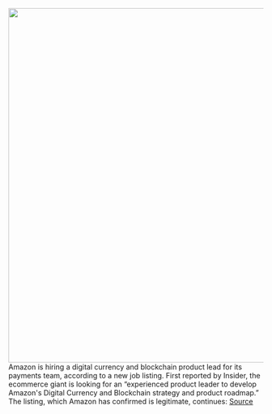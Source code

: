 <img src='https://cdn.vox-cdn.com/thumbor/aa9OwRHCCGAgeovx7U_u9XxgKd4=/0x0:3000x2000/1200x800/filters:focal(1260x760:1740x1240)/cdn.vox-cdn.com/uploads/chorus_image/image/69626713/acastro_190920_1777_amazon_0001.0.0.png' width='700px' /><br/>
Amazon is hiring a digital currency and blockchain product lead for its payments team, according to a new job listing. First reported by Insider, the ecommerce giant is looking for an “experienced product leader to develop Amazon's Digital Currency and Blockchain strategy and product roadmap.” The listing, which Amazon has confirmed is legitimate, continues:
<a href='https://www.theverge.com/2021/7/24/22591754/amazon-hiring-cryptocurrency-aws-payments-jassy'> Source <a/>
